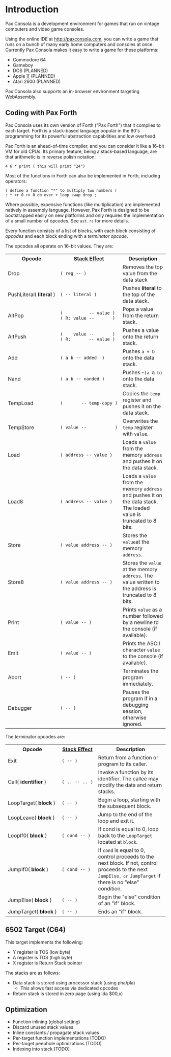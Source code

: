 <style>
    .opcodes tr td:nth-child(1),
    .opcodes tr td:nth-child(2) code {
        white-space: pre;
    }
</style>

# Introduction

Pax Consola is a development environment for games that run on vintage computers and video game
consoles.

Using the online IDE at http://paxconsola.com, you can write a game that runs on a bunch of many
early home computers and consoles at once. Currently Pax Consola makes it easy to write a game for
these platforms:

* Commodore 64
* Gameboy
* DOS (PLANNED)
* Apple ][ (PLANNED)
* Atari 2600 (PLANNED)

Pax Consola also supports an in-browser environment targeting WebAssembly.

## Coding with Pax Forth

Pax Consola uses its own version of Forth ("Pax Forth") that it compiles to each target. Forth is a stack-based
language popular in the 80's programming for its powerful abstraction capabilities and low overhead.

Pax Forth is an ahead-of-time compiler, and you can consider it like a 16-bit VM for old CPUs. Its
primary feature, being a stack-based language, are that arithmetic is in reverse polish notation:

```fth
4 6 * print ( this will print "24")
```

Most of the functions in Forth can also be implemented in Forth, including operators:

```forth
( define a function "*" to multiply two numbers )
: * >r 0 r> 0 do over + loop swap drop ;
```

Where possible, expensive functions (like multiplication) are implemented natively in assembly
language. However, Pax Forth is designed to be bootstrapped easily on new platforms and only
requires the implementation of a small number of opcodes. See `ast.rs` for more details.

Every function consists of a list of blocks, with each block consisting of <i>opcodes</i> and each
block ending with a <i>terminator opcode</i>.

The opcodes all operate on 16-bit values. They are:

<table class="opcodes">
<tr>
<th>Opcode</th>
<th><a href="https://www.complang.tuwien.ac.at/forth/gforth/Docs-html/Stack_002dEffect-Comments-Tutorial.html">Stack Effect</a></th>
<th>Description</th>
</tr>

<tr>
<td>Drop</td>
<td><code>( reg -- )</code></td>
<td>Removes the top value from the data stack</td>
</tr>

<tr>
<td><nobr>PushLiteral( <b>literal</b> )</nobr></td>
<td><code>( -- literal )</code></td>
<td>Pushes <b>literal</b> to the top of the data stack.</td>
</tr>

<tr>
<td>AltPop</td>
<td><code>(          -- value )</code><br><code>( R: value --       )</code></td>
<td>Pops a value from the return stack.</td>
</tr>

<tr>
<td>AltPush</td>
<td><code>(    value --       )</code><br><code>( R:       -- value )</code></td>
<td>Pushes a value onto the return stack.</td>
</tr>

<tr>
<td>Add</td>
<td><code>( a b -- added  )</code></td>
<td>Pushes <code>a + b</code> onto the data stack.</td>
</tr>

<tr>
<td>Nand</td>
<td><code>( a b -- nanded )</code></td>
<td>Pushes <code>~(a & b)</code> onto the data stack.</td>
</tr>

<tr>
<td>TempLoad</td>
<td><code>(       -- temp-copy )</code></td>
<td>Copies the <code>temp</code> register and pushes it on the data stack.</td>
</tr>

<tr>
<td>TempStore</td>
<td><code>( value --           )</code></td>
<td>Overwrites the <code>temp</code> register with <code>value</code>.</td>
</tr>

<tr>
<td>Load</td>
<td><code>( address -- value )</code></td>
<td>Loads a <code>value</code> from the memory <code>address</code> and pushes it on the data stack.</td>
</tr>

<tr>
<td>Load8</td>
<td><code>( address -- value )</code></td>
<td>Loads a <code>value</code> from the memory <code>address</code> and pushes it on the data stack. The loaded value is truncated to 8 bits.</td>
</tr>

<tr>
<td>Store</td>
<td><code>( value address -- )</code></td>
<td>Stores the <code>value</code>at the memory <code>address</code>.</td>
</tr>

<tr>
<td>Store8</td>
<td><code>( value address -- )</code></td>
<td>Stores the <code>value</code> at the memory <code>address</code>. The value written to the address is truncated to 8 bits.</td>
</tr>

<tr>
<td>Print</td>
<td><code>( value -- )</code></td>
<td>Prints <code>value</code> as a number followed by a newline to the console (if available).</td>
</tr>

<tr>
<td>Emit</td>
<td><code>( value -- )</code></td>
<td>Prints the ASCII character <code>value</code> to the console (if available).</td>
</tr>

<tr>
<td>Abort</td>
<td><code>( -- )</code></td>
<td>Terminates the program immediately.</td>
</tr>

<tr>
<td>Debugger</td>
<td><code>( -- )</code></td>
<td>Pauses the program if in a debugging session, otherwise ignored.</td>
</tr>

</table>

The terminator opcodes are:

<table class="opcodes">
<tr>
<th>Opcode</th>
<th><a href="https://www.complang.tuwien.ac.at/forth/gforth/Docs-html/Stack_002dEffect-Comments-Tutorial.html">Stack Effect</a></th>
<th>Description</th>
</tr>

<tr>
<td>Exit</td>
<td><code>( -- )</code></td>
<td>Return from a function or program to its caller.</td>
</tr>


<tr>
<td>Call( <b>identifier</b> )</td>
<td><code>( .. -- .. )</code></td>
<td>Invoke a function by its identifier. The callee may modify the data and return stacks.</td>
</tr>

<tr>
<td>LoopTarget( <b>block</b> )</td>
<td><code>( -- )</code></td>
<td>Begin a loop, starting with the subsequent block.</td>
</tr>

<tr>
<td>LoopLeave( <b>block</b> )</td>
<td><code>( -- )</code></td>
<td>Jump to the end of the loop and exit it.</td>
</tr>

<tr>
<td>LoopIf0( <b>block</b> )</td>
<td><code>( cond -- )</code></td>
<td>If cond is equal to 0, loop back to the <code>LoopTarget</code> located at <code>block</code>.</td>
</tr>

<tr>
<td>JumpIf0( <b>block</b> )</td>
<td><code>( cond -- )</code></td>
<td>If <code>cond</code> is equal to 0, control proceeds to the next block. If not, control proceeds to the next <code>JumpElse<code>, or </code>JumpTarget</code> if there is no "else" condition. </td>
</tr>

<tr>
<td>JumpElse( <b>block</b> )</td>
<td><code>( -- )</code></td>
<td>Begin the "else" condition of an "if" block.</td>
</tr>

<tr>
<td>JumpTarget( <b>block</b> )</td>
<td><code>( -- )</code></td>
<td>Ends an "if" block.</td>
</tr>

</table>


## 6502 Target (C64)

This target implements the following:

* Y register is TOS (low byte)
* A register is TOS (high byte)
* X register is Return Stack pointer

The stacks are as follows:

* Data stack is stored using processor stack (using pha/pla)
  * This allows fast access via dedicated opcodes
* Return stack is stored in zero page (using lda $00,x)


## Optimization

* Function inlining (global setting)
* Discard unused stack values
* Inline constants / propagate stack values
* Per-target function implementations (TODO)
* Per-target peephole optimizations (TODO)
* Indexing into stack (TODO)
